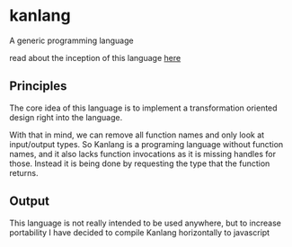 # kanlang

A generic programming language

read about the inception of this language [here](https://blog.wunderdev.com/blog/kanlang/1/)

## Principles

The core idea of this language is to implement a transformation oriented design right into the language.

With that in mind, we can remove all function names and only look at input/output types.
So Kanlang is a programing language without function names, and it also lacks function invocations as it is missing handles for those. Instead it is being done by requesting the type that the function returns.

## Output

This language is not really intended to be used anywhere, but to increase portability I have decided to compile Kanlang horizontally to javascript
